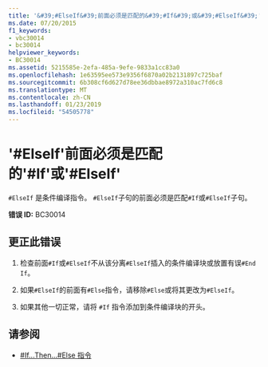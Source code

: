 ```yaml
---
title: '&#39;#ElseIf&#39;前面必须是匹配的&#39;#If&#39;或&#39;#ElseIf&#39;'
ms.date: 07/20/2015
f1_keywords:
- vbc30014
- bc30014
helpviewer_keywords:
- BC30014
ms.assetid: 5215585e-2efa-485a-9efe-9833a1cc83a0
ms.openlocfilehash: 1e63595ee573e9356f6870a02b2131897c725baf
ms.sourcegitcommit: 6b308cf6d627d78ee36dbbae8972a310ac7fd6c8
ms.translationtype: MT
ms.contentlocale: zh-CN
ms.lasthandoff: 01/23/2019
ms.locfileid: "54505778"
---
```

# <a name="39elseif39-must-be-preceded-by-a-matching-39if39-or-39elseif39"></a>&#39;#ElseIf&#39;前面必须是匹配的&#39;#If&#39;或&#39;#ElseIf&#39;
`#ElseIf` 是条件编译指令。 `#ElseIf`子句的前面必须是匹配`#If`或`#ElseIf`子句。  
  
 **错误 ID:** BC30014  
  
## <a name="to-correct-this-error"></a>更正此错误  
  
1.  检查前面`#If`或`#ElseIf`不从该分离`#ElseIf`插入的条件编译块或放置有误`#End If`。  
  
2.  如果`#ElseIf`的前面有`#Else`指令，请移除`#Else`或将其更改为`#ElseIf`。  
  
3.  如果其他一切正常，请将 `#If` 指令添加到条件编译块的开头。  
  
## <a name="see-also"></a>请参阅
- [#If...Then...#Else 指令](../../../visual-basic/language-reference/directives/if-then-else-directives.md)
